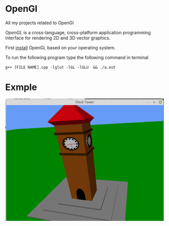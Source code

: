 # OpenGl
All my projects related to OpenGl

*OpenGL* is a cross-language, cross-platform application programming interface for rendering 2D and 3D vector graphics.

First [install](https://www.opengl.org) OpenGL based on your  operating system.

To run the following program type the following command in terminal

```
g++ [FILE NAME].cpp -lglut -lGL -lGLU  && ./a.out
```


# Exmple
![img/Name.png](https://github.com/N-E-W-T-O-N/OpenGl/blob/main/img/Clock_Tower.png)
